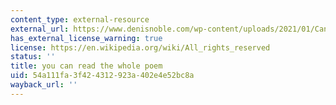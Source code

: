 ```yaml
---
content_type: external-resource
external_url: https://www.denisnoble.com/wp-content/uploads/2021/01/Can-vei-la-lauzeta.pdf
has_external_license_warning: true
license: https://en.wikipedia.org/wiki/All_rights_reserved
status: ''
title: you can read the whole poem
uid: 54a111fa-3f42-4312-923a-402e4e52bc8a
wayback_url: ''
---
```

